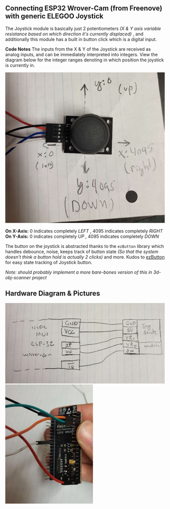 ## Connecting ESP32 Wrover-Cam (from Freenove) with generic ELEGOO Joystick 

The Joystick module is basically just 2 potentiometers *(X & Y axis variable resistance based on which direction it's currently displaced)* , and additionally this module has a built in button click which is a digital input. 

**Code Notes**
The inputs from the X & Y of the Joystick are received as analog inputs, and can be immediately interpreted into integers. View the diagram below for the integer ranges denoting in which position the joystick is currently in.

![Joystick Integer Graph](./joystick_analog_directions.jpg)

**On X-Axis:** 0 indicates completely *LEFT* , 4095 indicates completely *RIGHT*
**On Y-Axis:** 0 indicates completely *UP* , 4095 indicates completely *DOWN*


The button on the joystick is abstracted thanks to the `ezButton` library which handles debounce, noise, keeps track of button state *(So that the system doesn't think a button hold is actually 2 clicks)* and more. Kudos to [ezButton](https://github.com/ArduinoGetStarted/button) for easy state tracking of Joystick button.

*Note: should probably implement a more bare-bones version of this in 3d-obj-scanner project*

## Hardware Diagram & Pictures

![hd dg](./hardward_diagram.jpg)
![esp32 wires](./esp32.jpg)
